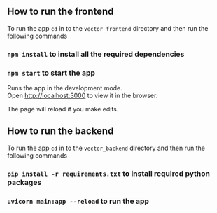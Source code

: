 ## How to run the frontend

To run the app `cd` in to the `vector_frontend` directory and then run the following commands

### `npm install` to install all the required dependencies
### `npm start` to start the app

Runs the app in the development mode.\
Open [http://localhost:3000](http://localhost:3000) to view it in the browser.

The page will reload if you make edits.


## How to run the backend

To run the app `cd` in to the `vector_backend` directory and then run the following commands

### `pip install -r requirements.txt` to install required python packages
### `uvicorn main:app --reload` to run the app
